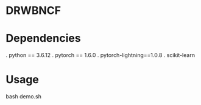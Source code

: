 # DRWBNCF
# Dependencies
. python == 3.6.12
. pytorch == 1.6.0
. pytorch-lightning==1.0.8
. scikit-learn
# Usage
bash demo.sh

